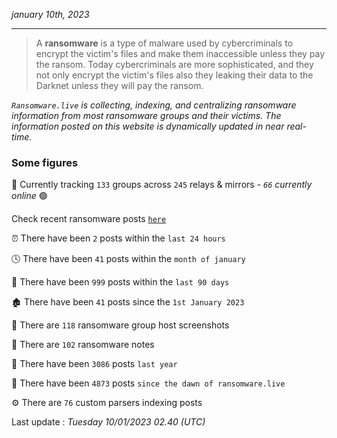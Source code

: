 _january 10th, 2023_

---

> A **ransomware** is a type of malware used by cybercriminals to encrypt the victim's files and make them inaccessible unless they pay the ransom. Today cybercriminals are more sophisticated, and they not only encrypt the victim's files also they leaking their data to the Darknet unless they will pay the ransom.


_`Ransomware.live` is collecting, indexing, and centralizing ransomware information from most ransomware groups and their victims. The information posted on this website is dynamically updated in near real-time._

### Some figures 

🔎 Currently tracking `133` groups across `245` relays & mirrors - _`66` currently online_ 🟢

Check recent ransomware posts [`here`](recentposts.md)


⏰ There have been `2` posts within the `last 24 hours`

🕓 There have been `41` posts within the `month of january`

📅 There have been `999` posts within the `last 90 days`

🏚 There have been `41` posts since the `1st January 2023`

📸 There are `118` ransomware group host screenshots

📝 There are `102` ransomware notes

🚀 There have been `3086` posts `last year`

🐣 There have been `4873` posts `since the dawn of ransomware.live`

⚙️ There are `76` custom parsers indexing posts



Last update : _Tuesday 10/01/2023 02.40 (UTC)_

